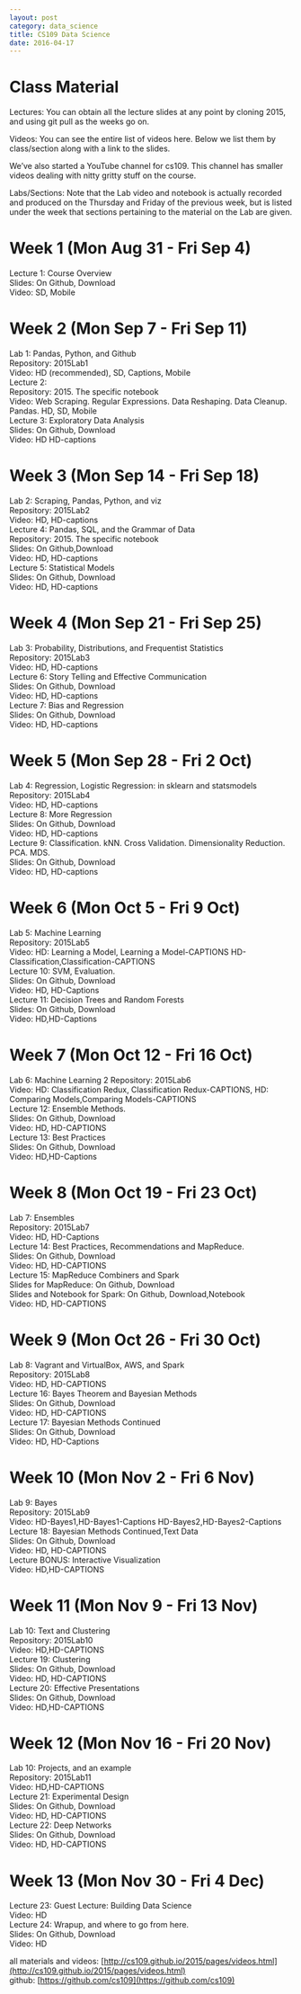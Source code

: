 ```yaml
---
layout: post
category: data_science 
title: CS109 Data Science 
date: 2016-04-17
---
```



# Class Material    
Lectures: You can obtain all the lecture slides at any point by cloning 2015, and using git pull as the weeks go on.    

Videos: You can see the entire list of videos here. Below we list them by class/section along with a link to the slides.    

We’ve also started a YouTube channel for cs109. This channel has smaller videos dealing with nitty gritty stuff on the course.    

Labs/Sections: Note that the Lab video and notebook is actually recorded and produced on the Thursday and Friday of the previous week, but is listed under the week that sections pertaining to the material on the Lab are given.    

# Week 1 (Mon Aug 31 - Fri Sep 4)    
Lecture 1: Course Overview    
Slides: On Github, Download     
Video: SD, Mobile    


# Week 2 (Mon Sep 7 - Fri Sep 11)   
Lab 1: Pandas, Python, and Github    
Repository: 2015Lab1    
Video: HD (recommended), SD, Captions, Mobile    
Lecture 2:    
Repository: 2015. The specific notebook    
Video: Web Scraping. Regular Expressions. Data Reshaping. Data Cleanup. Pandas. HD, SD, Mobile    
Lecture 3: Exploratory Data Analysis    
Slides: On Github, Download    
Video: HD HD-captions    


# Week 3 (Mon Sep 14 - Fri Sep 18)    
Lab 2: Scraping, Pandas, Python, and viz    
Repository: 2015Lab2    
Video: HD, HD-captions    
Lecture 4: Pandas, SQL, and the Grammar of Data    
Repository: 2015. The specific notebook    
Slides: On Github,Download    
Video: HD, HD-captions    
Lecture 5: Statistical Models    
Slides: On Github, Download    
Video: HD, HD-captions    


# Week 4 (Mon Sep 21 - Fri Sep 25)    
Lab 3: Probability, Distributions, and Frequentist Statistics    
Repository: 2015Lab3    
Video: HD, HD-captions    
Lecture 6: Story Telling and Effective Communication    
Slides: On Github, Download    
Video: HD, HD-captions    
Lecture 7: Bias and Regression    
Slides: On Github, Download    
Video: HD, HD-captions    


# Week 5 (Mon Sep 28 - Fri 2 Oct)    
Lab 4: Regression, Logistic Regression: in sklearn and statsmodels    
Repository: 2015Lab4    
Video: HD, HD-captions    
Lecture 8: More Regression    
Slides: On Github, Download    
Video: HD, HD-captions    
Lecture 9: Classification. kNN. Cross Validation. Dimensionality Reduction. PCA. MDS.    
Slides: On Github, Download    
Video: HD, HD-captions    


# Week 6 (Mon Oct 5 - Fri 9 Oct)    
Lab 5: Machine Learning    
Repository: 2015Lab5    
Video: HD: Learning a Model, Learning a Model-CAPTIONS HD-Classification,Classification-CAPTIONS    
Lecture 10: SVM, Evaluation.    
Slides: On Github, Download    
Video: HD, HD-Captions    
Lecture 11: Decision Trees and Random Forests    
Slides: On Github, Download    
Video: HD,HD-Captions    


# Week 7 (Mon Oct 12 - Fri 16 Oct)    
Lab 6: Machine Learning 2
Repository: 2015Lab6    
Video: HD: Classification Redux, Classification Redux-CAPTIONS, HD: Comparing Models,Comparing Models-CAPTIONS    
Lecture 12: Ensemble Methods.    
Slides: On Github, Download    
Video: HD, HD-CAPTIONS    
Lecture 13: Best Practices        
Slides: On Github, Download    
Video: HD,HD-Captions    


# Week 8 (Mon Oct 19 - Fri 23 Oct)    
Lab 7: Ensembles    
Repository: 2015Lab7    
Video: HD, HD-Captions    
Lecture 14: Best Practices, Recommendations and MapReduce.    
Slides: On Github, Download    
Video: HD, HD-CAPTIONS    
Lecture 15: MapReduce Combiners and Spark    
Slides for MapReduce: On Github, Download    
Slides and Notebook for Spark: On Github, Download,Notebook    
Video: HD, HD-CAPTIONS    


# Week 9 (Mon Oct 26 - Fri 30 Oct)    
Lab 8: Vagrant and VirtualBox, AWS, and Spark    
Repository: 2015Lab8    
Video: HD, HD-CAPTIONS    
Lecture 16: Bayes Theorem and Bayesian Methods    
Slides: On Github, Download   
Video: HD, HD-CAPTIONS    
Lecture 17: Bayesian Methods Continued    
Slides: On Github, Download    
Video: HD, HD-Captions    


# Week 10 (Mon Nov 2 - Fri 6 Nov)    
Lab 9: Bayes    
Repository: 2015Lab9    
Video: HD-Bayes1,HD-Bayes1-Captions HD-Bayes2,HD-Bayes2-Captions    
Lecture 18: Bayesian Methods Continued,Text Data    
Slides: On Github, Download    
Video: HD, HD-CAPTIONS    
Lecture BONUS: Interactive Visualization    
Video: HD,HD-CAPTIONS    


# Week 11 (Mon Nov 9 - Fri 13 Nov)    
Lab 10: Text and Clustering    
Repository: 2015Lab10    
Video: HD,HD-CAPTIONS    
Lecture 19: Clustering    
Slides: On Github, Download    
Video: HD, HD-CAPTIONS    
Lecture 20: Effective Presentations    
Slides: On Github, Download    
Video: HD,HD-CAPTIONS    


# Week 12 (Mon Nov 16 - Fri 20 Nov)    
Lab 10: Projects, and an example    
Repository: 2015Lab11    
Video: HD,HD-CAPTIONS    
Lecture 21: Experimental Design    
Slides: On Github, Download    
Video: HD, HD-CAPTIONS    
Lecture 22: Deep Networks    
Slides: On Github, Download    
Video: HD, HD-CAPTIONS    


# Week 13 (Mon Nov 30 - Fri 4 Dec)    
Lecture 23: Guest Lecture: Building Data Science    
Video: HD    
Lecture 24: Wrapup, and where to go from here.    
Slides: On Github, Download    
Video: HD    


all materials and videos: [http://cs109.github.io/2015/pages/videos.html](http://cs109.github.io/2015/pages/videos.html)    
github: [https://github.com/cs109](https://github.com/cs109)